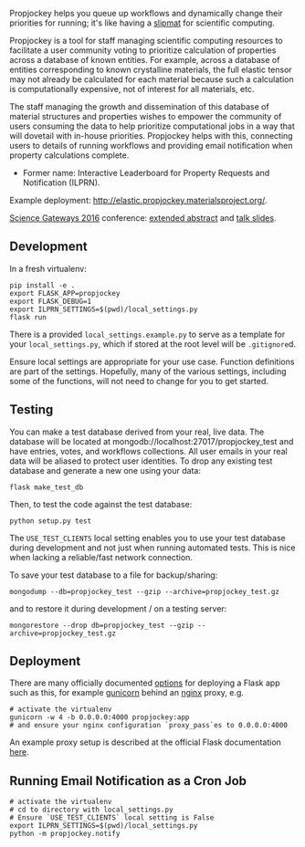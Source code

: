 Propjockey helps you queue up workflows and dynamically change their priorities for running;
it's like having a [slipmat](https://en.wikipedia.org/wiki/Slipmat) for scientific computing.

Propjockey is a tool for staff managing scientific computing
resources to facilitate a user community voting to prioritize
calculation of properties across a database of known entities. For
example, across a database of entities corresponding to known
crystalline materials, the full elastic tensor may not already be
calculated for each material because such a calculation is
computationally expensive, not of interest for all materials, etc.

The staff managing the growth and dissemination of this database of
material structures and properties wishes to empower the community of
users consuming the data to help prioritize computational jobs in a
way that will dovetail with in-house priorities. Propjockey helps with
this, connecting users to details of running workflows and providing
email notification when property calculations complete.

* Former name: Interactive Leaderboard for Property Requests and Notification (ILPRN).

Example deployment: http://elastic.propjockey.materialsproject.org/.

[Science Gateways 2016](http://sciencegateways.org/gateways2016/) conference: [extended abstract](docs/gateways2016-extended-abstract.pdf) and [talk slides](docs/gateways2016-talk-slides.pdf).

## Development

In a fresh virtualenv:

```
pip install -e .
export FLASK_APP=propjockey
export FLASK_DEBUG=1
export ILPRN_SETTINGS=$(pwd)/local_settings.py
flask run
```

There is a provided `local_settings.example.py` to serve as a template
for your `local_settings.py`, which if stored at the root level will
be `.gitignore`d.

Ensure local settings are appropriate for your use case. Function
definitions are part of the settings. Hopefully, many of the various
settings, including some of the functions, will not need to change for
you to get started.

## Testing

You can make a test database derived from your real, live data. The
database will be located at mongodb://localhost:27017/propjockey_test and
have entries, votes, and workflows collections. All user emails in
your real data will be aliased to protect user identities. To drop any
existing test database and generate a new one using your data:

```
flask make_test_db
```

Then, to test the code against the test database:

```
python setup.py test
```

The `USE_TEST_CLIENTS` local setting enables you to use your test
database during development and not just when running automated
tests. This is nice when lacking a reliable/fast network connection.

To save your test database to a file for backup/sharing:

```
mongodump --db=propjockey_test --gzip --archive=propjockey_test.gz
```

and to restore it during development / on a testing server:

```
mongorestore --drop db=propjockey_test --gzip --archive=propjockey_test.gz
```

## Deployment

There are many officially documented
[options](http://flask.pocoo.org/docs/0.11/deploying/) for deploying a
Flask app such as this, for example [gunicorn](http://gunicorn.org/)
behind an [nginx](https://nginx.org/en/) proxy, e.g.

```
# activate the virtualenv
gunicorn -w 4 -b 0.0.0.0:4000 propjockey:app
# and ensure your nginx configuration `proxy_pass`es to 0.0.0.0:4000
```

An example proxy setup is described at the official Flask
documentation
[here](http://flask.pocoo.org/docs/0.11/deploying/wsgi-standalone/#proxy-setups).

## Running Email Notification as a Cron Job

```
# activate the virtualenv
# cd to directory with local_settings.py
# Ensure `USE_TEST_CLIENTS` local setting is False
export ILPRN_SETTINGS=$(pwd)/local_settings.py
python -m propjockey.notify
```
